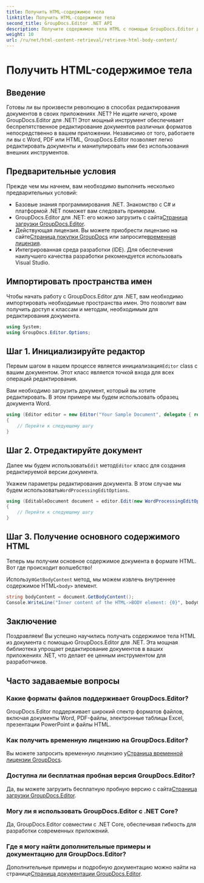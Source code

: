 ```yaml
---
title: Получить HTML-содержимое тела
linktitle: Получить HTML-содержимое тела
second_title: GroupDocs.Editor .NET API
description: Получите содержимое тела HTML с помощью GroupDocs.Editor для .NET с помощью нашего пошагового руководства. Улучшайте свои приложения .NET без особых усилий.
weight: 10
url: /ru/net/html-content-retrieval/retrieve-html-body-content/
---
```


# Получить HTML-содержимое тела

## Введение
Готовы ли вы произвести революцию в способах редактирования документов в своих приложениях .NET? Не ищите ничего, кроме GroupDocs.Editor для .NET! Этот мощный инструмент обеспечивает беспрепятственное редактирование документов различных форматов непосредственно в вашем приложении. Независимо от того, работаете ли вы с Word, PDF или HTML, GroupDocs.Editor позволяет легко редактировать документы и манипулировать ими без использования внешних инструментов.
## Предварительные условия
Прежде чем мы начнем, вам необходимо выполнить несколько предварительных условий:
- Базовые знания программирования .NET. Знакомство с C# и платформой .NET поможет вам следовать примерам.
-  GroupDocs.Editor для .NET: его можно загрузить с сайта[Страница загрузки GroupDocs.Editor](https://releases.groupdocs.com/editor/net/).
-  Действующая лицензия. Вы можете приобрести лицензию на сайте[Страница покупки GroupDocs](https://purchase.groupdocs.com/buy) или запросите[временная лицензия](https://purchase.groupdocs.com/temporary-license/).
- Интегрированная среда разработки (IDE). Для обеспечения наилучшего качества разработки рекомендуется использовать Visual Studio.
## Импортировать пространства имен
Чтобы начать работу с GroupDocs.Editor для .NET, вам необходимо импортировать необходимые пространства имен. Это позволит вам получить доступ к классам и методам, необходимым для редактирования документа.
```csharp
using System;
using GroupDocs.Editor.Options;
```
## Шаг 1. Инициализируйте редактор
Первым шагом в нашем процессе является инициализация`Editor` class с вашим документом. Этот класс является точкой входа для всех операций редактирования.

Вам необходимо загрузить документ, который вы хотите редактировать. В этом примере мы будем использовать образец документа Word.
```csharp
using (Editor editor = new Editor("Your Sample Document", delegate { return new WordProcessingLoadOptions(); }))
{
    // Перейти к следующему шагу
}
```
## Шаг 2. Отредактируйте документ
 Далее мы будем использовать`Edit` метод`Editor` класс для создания редактируемой версии документа.

 Укажем параметры редактирования документа. В этом случае мы будем использовать`WordProcessingEditOptions`.
```csharp
using (EditableDocument document = editor.Edit(new WordProcessingEditOptions()))
{
    // Перейти к следующему шагу
}
```
## Шаг 3. Получение основного содержимого HTML
Теперь мы получим основное содержимое документа в формате HTML. Вот где происходит волшебство!

 Используя`GetBodyContent` метод, мы можем извлечь внутреннее содержимое HTML`<body>` элемент.
```csharp
string bodyContent = document.GetBodyContent();
Console.WriteLine("Inner content of the HTML->BODY element: {0}", bodyContent);
```

## Заключение
Поздравляем! Вы успешно научились получать содержимое тела HTML из документа с помощью GroupDocs.Editor для .NET. Эта мощная библиотека упрощает редактирование документов в ваших приложениях .NET, что делает ее ценным инструментом для разработчиков.
## Часто задаваемые вопросы
### Какие форматы файлов поддерживает GroupDocs.Editor?
GroupDocs.Editor поддерживает широкий спектр форматов файлов, включая документы Word, PDF-файлы, электронные таблицы Excel, презентации PowerPoint и файлы HTML.
### Как получить временную лицензию на GroupDocs.Editor?
 Вы можете запросить временную лицензию у[Страница временной лицензии GroupDocs](https://purchase.groupdocs.com/temporary-license/).
### Доступна ли бесплатная пробная версия GroupDocs.Editor?
 Да, вы можете загрузить бесплатную пробную версию с сайта[Страница загрузки GroupDocs.Editor](https://releases.groupdocs.com/).
### Могу ли я использовать GroupDocs.Editor с .NET Core?
Да, GroupDocs.Editor совместим с .NET Core, обеспечивая гибкость для разработки современных приложений.
### Где я могу найти дополнительные примеры и документацию для GroupDocs.Editor?
 Дополнительные примеры и подробную документацию можно найти на странице[Страница документации GroupDocs.Editor](https://tutorials.groupdocs.com/editor/net/).